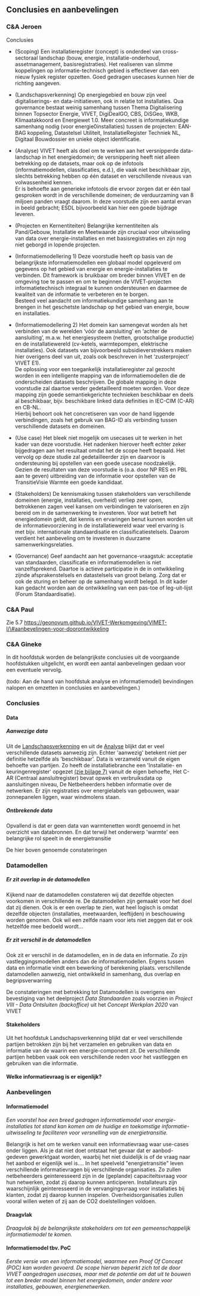 Conclusies en aanbevelingen
---------------------------

### C&A Jeroen

Conclusies

-   (Scoping) Een installatieregister (concept) is onderdeel van cross-sectoraal
    landschap (bouw, energie, installatie-onderhoud, assetmanagement,
    basisregistraties). Het realiseren van slimme koppelingen op
    informatie-technisch gebied is effectiever dan een nieuw fysiek register
    opzetten. Goed gedragen usecases kunnen hier de richting aangeven.

-   (Landschapsverkenning) Op energiegebied en bouw zijn veel digitaliserings-
    en data-initiatieven, ook in relatie tot installaties. Qua governance
    bestaat weinig samenhang tussen Thema Digitalisering binnen Topsector
    Energie, VIVET, DigiDealGO, CBS, DiSGeo, WKB, Klimaatakkoord en Energiewet
    1.0. Meer concreet is informatiekundige samenhang nodig (voor
    energie0installaties) tussen de projecten: EAN-BAG koppeling, Datastelsel
    Utiliteit, InstallatieRegister Techniek NL, Digitaal Bouwdossier en unieke
    object identificatie.

-   (Analyse) VIVET heeft als doel om te werken aan het versnipperde
    data-landschap in het energiedomein; de versnippering heeft niet alleen
    betrekking op de datasets, maar ook op de infotools (informatiemodellen,
    classificaties, e.d.), die vaak niet beschikbaar zijn, slechts betrekking
    hebben op één dataset en verschillende niveaus van volwassenheid kennen.  
    Er is behoefte aan generieke infotools die ervoor zorgen dat er één taal
    gesproken wordt in de verschillende domeinen; de verduurzaming van 8 miljoen
    panden vraagt daarom. In deze voorstudie zijn een aantal ervan in beeld
    gebracht; ESDL bijvoorbeeld kan hier een goede bijdrage leveren.

-   (Projecten en Kernentiteiten) Belangrijke kernentiteiten als Pand/Gebouw,
    Installatie en Meetwaarde zijn cruciaal voor uitwisseling van data over
    energie-installaties en met basisregistraties en zijn nog niet geborgd in
    lopende projecten.

-   (Informatiemodellering 1) Deze voorstudie heeft op basis van de
    belangrijkste informatiemodellen een globaal model opgeleverd om gegevens op
    het gebied van energie en energie-installaties te verbinden. Dit framework
    is bruikbaar om breder binnen VIVET en de omgeving toe te passen en om te
    beginnen de VIVET-projecten informatietechnisch integraal te kunnen
    ondersteunen en daarmee de kwaliteit van de informatie te verbeteren en te
    borgen.  
    Besteed veel aandacht om informatiekundige samenhang aan te brengen in het
    geschetste landschap op het gebied van energie, bouw en installaties.

-   (Informatiemodellering 2) Het domein kan samengevat worden als het verbinden
    van de werelden ‘vóór de aansluiting’ en ‘achter de aansluiting’, m.a.w. het
    energiesysteem (netten, grootschalige productie) en de installatiewereld
    (cv-ketels, warmtepompen, elektrische installaties). Ook datasets van
    bijvoorbeeld subsidieverstrekkers maken hier overigens deel van uit, zoals
    ook beschreven in het ‘zusterproject’ VIVET E1).  
    De oplossing voor een toegankelijk installatieregister zal gezocht worden in
    een intelligente mapping van de informatiemodellen die de onderscheiden
    datasets beschrijven. De globale mapping in deze voorstudie zal daartoe
    verder gedetailleerd moeten worden. Voor deze mapping zijn goede
    semantiekgerichte technieken beschikbaar en deels al beschikbaar, bijv.
    beschikbare linked data definities in IEC-CIM (C-AR) en CB-NL.  
    Hierbij behoort ook het concretiseren van voor de hand liggende
    verbindingen, zoals het gebruik van BAG-ID als verbinding tussen
    verschillende datasets en domeinen.

-   (Use case) Het bleek niet mogelijk om usecases uit te werken in het kader
    van deze voorstudie. Het nadenken hierover heeft echter zeker bijgedragen
    aan het resultaat omdat het de scope heeft bepaald. Het vervolg op deze
    studie zal gedetailleerder zijn en daarvoor is ondersteuning bij opstellen
    van een goede usecase noodzakelijk. Gezien de resultaten van deze voorstudie
    is (o.a. door NP RES en PBL aan te geven) uitbreiding van de informatie voor
    opstellen van de TransitieVisie Warmte een goede kandidaat.

-   (Stakeholders) De kennismaking tussen stakeholders van verschillende
    domeinen (energie, installaties, overheid) verliep zeer open, betrokkenen
    zagen veel kansen om verbindingen te valoriseren en zijn bereid om in de
    samenwerking te investeren. Voor wat betreft het energiedomein geldt, dat
    kennis en ervaringen benut kunnen worden uit de informatievoorziening in de
    installatiewereld waar veel ervaring is met bijv. internationale
    standaardisatie en classificatiestelsels. Daarom verdient het aanbeveling om
    te investeren in duurzame samenwerkingsrelaties.

-   (Governance) Geef aandacht aan het governance-vraagstuk: acceptatie van
    standaarden, classificatie en informatiemodellen is niet vanzelfsprekend.
    Daartoe is actieve participatie in de in ontwikkeling zijnde
    afsprakenstelsels en datastelsels van groot belang. Zorg dat er ook de
    sturing en beheer op de samenhang wordt belegd. In dit kader kan gedacht
    worden aan de ontwikkeling van een pas-toe of leg-uit-lijst (Forum
    Standaardisatie).

### C&A Paul

Zie 5.7
https://geonovum.github.io/VIVET-Werkomgeving/VIMET-I/\#aanbevelingen-voor-doorontwikkeling

### C&A Gineke

In dit hoofdstuk worden de belangrijkste conclusies uit de voorgaande
hoofdstukken uitgelicht, en wordt een aantal aanbevelingen gedaan voor een
eventuele vervolg.

(todo: Aan de hand van hoofdstuk analyse en informatiemodel) bevindingen nalopen
en omzetten in conclusies en aanbevelingen.)

### Conclusies

#### Data

##### Aanwezige data

Uit de [Landschapsverkenning](#landschapsverkenning) en uit de
[Analyse](#analyse) blijkt dat er veel verschillende datasets aanwezig zijn.
Echter 'aanwezig' betekent niet per definitie hetzelfde als 'beschikbaar'. Data
is verzameld vanuit de eigen behoefte van partijen. Zo heeft de
installatiebranche een 'Installatie- en keuringenregister' opgezet [(zie bijlage
7)](#bijlage-7) vanuit de eigen behoefte, Het C-AR (Centraal aansluitregister)
bevat opwek en verbruiksdata op aansluitingen niveau, De Netbeheerders hebben
informatie over de netwerken. Er zijn registraties over energielabels van
gebouwen, waar zonnepanelen liggen, waar windmolens staan.

##### Ontbrekende data

Opvallend is dat er geen data van warmtenetten wordt genoemd in het overzicht
van databronnen. En dat terwijl het onderwerp 'warmte' een belangrijke rol
speelt in de energietransitie

De hier boven genoemde constateringen

### Datamodellen

##### Er zit overlap in de datamodellen

Kijkend naar de datamodellen constateren wij dat dezelfde objecten voorkomen in
verschillende re. De datamodellen zijn gemaakt voor het doel dat zij dienen. Ook
is er een overlap te zien, wat heel logisch is omdat dezelfde objecten
(installaties, meetwaarden, leeftijden) in beschouwing worden genomen. Ook wil
een zelfde naam voor iets niet zeggen dat er ook hetzelfde mee bedoeld wordt...

##### Er zit verschil in de datamodellen

Ook zit er verschil in de datamodellen, en in de data en informatie. Zo zijn
vastleggingsmodellen anders dan de informatiemodellen. Ergens tussen data en
informatie vindt een bewerking of berekening plaats. verschillende datamodellen
aanwezig, niet ontwikkeld in samenhang, dus overlap en begripsverwarring

De constateringen met betrekking tot Datamodellen is overigens een bevestiging
van het deelproject *Data Standaarden* zoals voorzien in *Project VIII - Data
Ontsluiten (backoffice)* uit het *Concept Werkplan 2020* van VIVET

#### Stakeholders

Uit het hoofdstuk Landschapsverkenning blijkt dat er veel verschillende partijen
betrokken zijn bij het verzamelen en gebruiken van data en informatie van de
waarin een energie-component zit. De verschillende partijen hebben vaak ook een
verschillende reden voor het vastleggen en gebruiken van die informatie.

#### Welke informatievraag is er eigenlijk?

### Aanbevelingen

#### Informatiemodel

*Een voorstel hoe een breed gedragen informatiemodel voor energie-installaties
tot stand kan komen om de huidige en toekomstige informatie-uitwisseling te
faciliteren voor versnelling van de energietransitie.*

Belangrijk is het om te werken vanuit een informatievraag waar use-cases onder
liggen. Als je dat niet doet ontstaat het gevaar dat er aanbod-gedeven
gewerktgaat worden, waarbij het niet duidelijk is of de vraag naar het aanbod er
eigenlijk wel is.... In het speelveld "energietransitie" leven verschillende
informatievragen bij verschillende organisaties. Zo zullen netbeheerders
geinteresseerd zijn in de (geplande) capaciteitsvraag voor hun netwerken, zodat
zij daarop kunnen anticiperen. Installateurs zijn waarschijnlijk geinteresseerd
in de vervangingsvraag voor installaties bij klanten, zodat zij daarop kunnen
inspelen. Overheidsorganisaties zullen vooral willen weten of zij aan de CO2
doelstellingen voldoen.

#### Draagvlak

*Draagvlak bij de belangrijkste stakeholders om tot een gemeenschappelijk
informatiemodel te komen.*

#### Informatiemodel tbv. PoC

*Eerste versie van een informatiemodel, waarmee een Proof Of Concept (POC) kan
worden gevoerd. De scope hiervan beperkt zich tot de door VIVET aangedragen
usecases, maar met de potentie om dat uit te bouwen tot een breder model binnen
het energiedomein, onder andere voor installaties, gebouwen, energienetwerken.*

